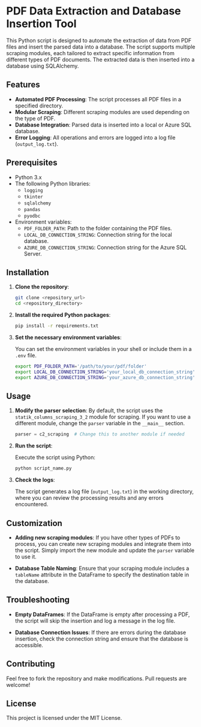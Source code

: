 # PDF Data Extraction and Database Insertion Tool

This Python script is designed to automate the extraction of data from PDF files and insert the parsed data into a database. The script supports multiple scraping modules, each tailored to extract specific information from different types of PDF documents. The extracted data is then inserted into a database using SQLAlchemy.

## Features

- **Automated PDF Processing**: The script processes all PDF files in a specified directory.
- **Modular Scraping**: Different scraping modules are used depending on the type of PDF.
- **Database Integration**: Parsed data is inserted into a local or Azure SQL database.
- **Error Logging**: All operations and errors are logged into a log file (`output_log.txt`).

## Prerequisites

- Python 3.x
- The following Python libraries:
  - `logging`
  - `tkinter`
  - `sqlalchemy`
  - `pandas`
  - `pyodbc`
- Environment variables:
  - `PDF_FOLDER_PATH`: Path to the folder containing the PDF files.
  - `LOCAL_DB_CONNECTION_STRING`: Connection string for the local database.
  - `AZURE_DB_CONNECTION_STRING`: Connection string for the Azure SQL Server.

## Installation

1. **Clone the repository**:

   ```bash
   git clone <repository_url>
   cd <repository_directory>
   ```

2. **Install the required Python packages**:

   ```bash
   pip install -r requirements.txt
   ```

3. **Set the necessary environment variables**:

   You can set the environment variables in your shell or include them in a `.env` file.

   ```bash
   export PDF_FOLDER_PATH='/path/to/your/pdf/folder'
   export LOCAL_DB_CONNECTION_STRING='your_local_db_connection_string'
   export AZURE_DB_CONNECTION_STRING='your_azure_db_connection_string'
   ```

## Usage

1. **Modify the parser selection**:
   By default, the script uses the `statik_columns_scraping_3_2` module for scraping. If you want to use a different module, change the `parser` variable in the `__main__` section.

   ```python
   parser = c2_scraping  # Change this to another module if needed
   ```

2. **Run the script**:

   Execute the script using Python:

   ```bash
   python script_name.py
   ```

3. **Check the logs**:

   The script generates a log file (`output_log.txt`) in the working directory, where you can review the processing results and any errors encountered.

## Customization

- **Adding new scraping modules**:
  If you have other types of PDFs to process, you can create new scraping modules and integrate them into the script. Simply import the new module and update the `parser` variable to use it.

- **Database Table Naming**:
  Ensure that your scraping module includes a `tableName` attribute in the DataFrame to specify the destination table in the database.

## Troubleshooting

- **Empty DataFrames**:
  If the DataFrame is empty after processing a PDF, the script will skip the insertion and log a message in the log file.

- **Database Connection Issues**:
  If there are errors during the database insertion, check the connection string and ensure that the database is accessible.

## Contributing

Feel free to fork the repository and make modifications. Pull requests are welcome!

## License

This project is licensed under the MIT License.
